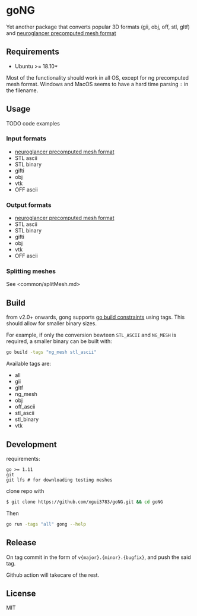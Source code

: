 # goNG

Yet another package that converts popular 3D formats (gii, obj, off, stl, gltf) and [neuroglancer precomputed mesh format](https://github.com/google/neuroglancer/tree/5bfa8c3/src/neuroglancer/datasource/precomputed#legacy-single-resolution-mesh-format)

## Requirements

- Ubuntu >= 18.10*

Most of the functionality should work in all OS, except for ng precomputed mesh format. Windows and MacOS seems to have a hard time parsing `:` in the filename.

## Usage

TODO code examples

### Input formats

- [neuroglancer precomputed mesh format](https://github.com/google/neuroglancer/tree/5bfa8c3/src/neuroglancer/datasource/precomputed#legacy-single-resolution-mesh-format)
- STL ascii
- STL binary
- gifti
- obj
- vtk
- OFF ascii

### Output formats

- [neuroglancer precomputed mesh format](https://github.com/google/neuroglancer/tree/5bfa8c3/src/neuroglancer/datasource/precomputed#legacy-single-resolution-mesh-format)
- STL ascii
- STL binary
- gifti
- obj
- vtk
- OFF ascii

### Splitting meshes

See <common/splitMesh.md>

## Build

from v2.0+ onwards, gong supports [go build constraints](https://golang.org/pkg/go/build/#hdr-Build_Constraints) using tags. This should allow for smaller binary sizes.

For example, if only the conversion bewteen `STL_ASCII` and `NG_MESH` is required, a smaller binary can be built with:

```bash
go build -tags "ng_mesh stl_ascii"
```

Available tags are:

- all
- gii
- gltf
- ng_mesh
- obj
- off_ascii
- stl_ascii
- stl_binary
- vtk

## Development

requirements: 
```
go >= 1.11
git
git lfs # for downloading testing meshes
```

clone repo with 

```sh
$ git clone https://github.com/xgui3783/goNG.git && cd goNG
```

Then

```sh
go run -tags "all" gong --help
```

## Release

On tag commit in the form of `v{major}.{minor}.{bugfix}`, and push the said tag. 

Github action will takecare of the rest.

## License

MIT
